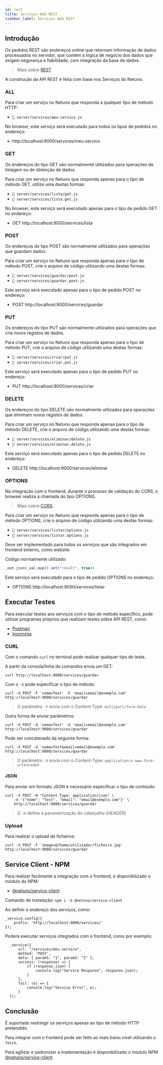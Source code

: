 ```yaml
---
id: rest
title: Serviços Web REST
sidebar_label: Serviços Web REST
---
```


## Introdução

Os pedidos REST são endereços online que retornam informação de dados processados no servidor, que contém a lógica de negócio dos dados que exigem segurança e fiabilidade, com integração da base de dados.

> Mais sobre <a href="https://developer.mozilla.org/pt-BR/docs/Glossary/REST" target="_blank">REST</a>

A construção da API REST é feita com base nos Serviços do Netuno.

### ALL

Para criar um serviço no Netuno que responda a qualquer tipo de método HTTP:

- `📂 server/services/meu-servico.js`

No browser, este serviço será executado para todos os tipos de pedidos no endereço:

- http://localhost:9000/services/meu-servico

### GET

Os endereços do tipo GET são normalmente utilizados para operações de listagem ou de obtenção de dados.

Para criar um serviço no Netuno que responda apenas para o tipo de método GET, utilize uma destas formas:

- `📂 server/services/lista/get.js`
- `📂 server/services/lista.get.js`

No browser, este serviço será executado apenas para o tipo de pedido GET no endereço:

- GET http://localhost:9000/services/lista

### POST

Os endereços do tipo POST são normalmente utilizados para operações que guardam dados.

Para criar um serviço no Netuno que responda apenas para o tipo de método POST, crie o arquivo de código utilizando uma destas formas:

- `📂 server/services/guardar/post.js`
- `📂 server/services/guardar.post.js`

Este serviço será executado apenas para o tipo de pedido POST no endereço:

- POST http://localhost:9000/services/guardar

### PUT

Os endereços do tipo PUT são normalmente utilizados para operações que cria novos registos de dados.

Para criar um serviço no Netuno que responda apenas para o tipo de método PUT, crie o arquivo de código utilizando uma destas formas:

- `📂 server/services/criar/put.js`
- `📂 server/services/criar.put.js`

Este serviço será executado apenas para o tipo de pedido PUT no endereço:

- PUT http://localhost:9000/services/criar

### DELETE

Os endereços do tipo DELETE são normalmente utilizados para operações que eliminam novos registos de dados.

Para criar um serviço no Netuno que responda apenas para o tipo de método DELETE, crie o arquivo de código utilizando uma destas formas:

- `📂 server/services/eliminar/delete.js`
- `📂 server/services/eliminar.delete.js`

Este serviço será executado apenas para o tipo de pedido DELETE no endereço:

- DELETE http://localhost:9000/services/eliminar

### OPTIONS

Na integração com o frontend, durante o processo de validação do CORS, o browser realiza a chamada do tipo OPTIONS.

> Mais sobre <a href="https://pt.wikipedia.org/wiki/Cross-origin_resource_sharing" target="_blank">CORS</a>.

Para criar um serviço no Netuno que responda apenas para o tipo de método OPTIONS, crie o arquivo de código utilizando uma destas formas:

- `📂 server/services/listar/options.js`
- `📂 server/services/listar.options.js`

Deve ser implementado para todos os serviços que são integrados em frontend externo, como website.

Código normalmente utilizado:

```javascript
_out.json(_val.map().set("result", true))
```

Este serviço será executado para o tipo de pedido OPTIONS no endereço:

- OPTIONS http://localhost:9000/services/listar

## Executar Testes

Para executar testes aos serviços com o tipo de método específico, pode utilizar programas próprios que realizam testes sobre API REST, como:

- <a href="https://www.postman.com/" target="_blank">Postman</a>
- <a href="https://insomnia.rest/" target="_blank">Insominia</a>

### CURL

Com o comando `curl` no terminal pode realizar qualquer tipo de teste.

A partir da consola/linha de comandos envia um GET:

```
curl http://localhost:9000/services/guardar
```

Com o `-X` pode específicar o tipo de método:

```
curl -X POST -F 'nome=Test' -F 'email=email@exemplo.com' http://localhost:9000/services/guardar
```

> O parâmetro `-F` envia com o Content-Type: `multipart/form-data`

Outra forma de enviar parâmetros:

```
curl -X POST -d 'nome=Test' -d 'email=email@exemplo.com' http://localhost:9000/services/guardar
```

Pode ser concatenado da seguinte forma:

```
curl -X POST -d 'nome=Test&email=email@exemplo.com' http://localhost:9000/services/guardar
```

> O parâmetro `-d` envia com o Content-Type: `application/x-www-form-urlencoded`

#### JSON

Para enviar em formato JSON é necessário especificar o tipo de conteúdo:

```
curl -X POST -H "Content-Type: application/json" \
    -d '{"nome": "Test", "email": "email@exemplo.com"}' \
    http://localhost:9000/services/guardar
```

> O `-H` define a parametrização do cabeçalho (_HEADER_)

### Upload

Para realizar o upload de ficheiros:

```
curl -X POST -F 'image=@/home/utilizador/ficheiro.jpg' http://localhost:9000/services/guardar
```

## Service Client - NPM

Para realizar facilmente a integração com o frontend, é disponibilizado o módulo do NPM:

- [@netuno/service-client](https://www.npmjs.com/package/@netuno/service-client)

Comando de instalação: `npm i -S @netuno/service-client`

Ao definir o endereço dos serviços, como:

```
_service.config({
    prefix: 'http://localhost:9000/services/'
});
```

Poderá executar serviços integrados com o frontend, como por exemplo:

```
  _service({
      url: "/services/meu-servico",
      method: 'POST',
      data: { param1: "1", param2: "2" },
      success: (response) => {
          if (response.json) {
              console.log("Service Response", response.json);
          }
      },
      fail: (e) => {
          console.log("Service Error", e);
      }
  });
```

## Conclusão

É suportado restringir os serviços apenas ao tipo de método HTTP pretendido.

Para integrar com o frontend pode ser feito ao mais baixo nível utilizando o `fetch`.

Para agilizar e padronizar a implementação é disponibilizado o módulo NPM [@netuno/service-client](https://www.npmjs.com/package/@netuno/service-client).
